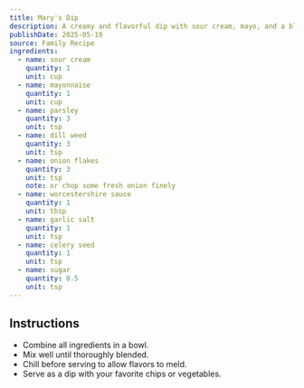 ```yaml
---
title: Mary's Dip
description: A creamy and flavorful dip with sour cream, mayo, and a blend of herbs and spices.
publishDate: 2025-05-19
source: Family Recipe
ingredients:
  - name: sour cream
    quantity: 1
    unit: cup
  - name: mayonnaise
    quantity: 1
    unit: cup
  - name: parsley
    quantity: 3
    unit: tsp
  - name: dill weed
    quantity: 3
    unit: tsp
  - name: onion flakes
    quantity: 3
    unit: tsp
    note: or chop some fresh onion finely
  - name: worcestershire sauce
    quantity: 1
    unit: tbsp
  - name: garlic salt
    quantity: 1
    unit: tsp
  - name: celery seed
    quantity: 1
    unit: tsp
  - name: sugar
    quantity: 0.5
    unit: tsp
---
```


## Instructions

- Combine all ingredients in a bowl.
- Mix well until thoroughly blended.
- Chill before serving to allow flavors to meld.
- Serve as a dip with your favorite chips or vegetables.
